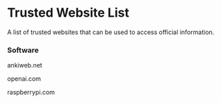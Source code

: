 # Trusted Website List
A list of trusted websites that can be used to access official information.

### Software
ankiweb.net

openai.com

raspberrypi.com
